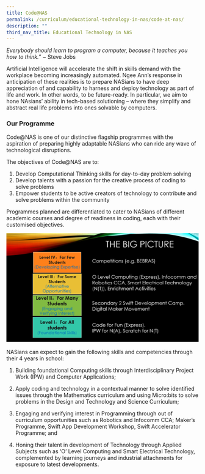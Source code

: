 ```yaml
---
title: Code@NAS
permalink: /curriculum/educational-technology-in-nas/code-at-nas/
description: ""
third_nav_title: Educational Technology in NAS
---
```

_Everybody should learn to program a computer, because it teaches you how to think.” ~_ Steve Jobs  

Artificial Intelligence will accelerate the shift in skills demand with the workplace becoming increasingly automated. Ngee Ann’s response in anticipation of these realities is to prepare NASians to have deep appreciation of and capability to harness and deploy technology as part of life and work. In other words, to be future-ready. In particular, we aim to hone NAsians’ ability in tech-based solutioning – where they simplify and abstract real life problems into ones solvable by computers.

  

### Our Programme

Code@NAS is one of our distinctive flagship programmes with the aspiration of preparing highly adaptable NASians who can ride any wave of technological disruptions.

The objectives of Code@NAS are to:

1) Develop Computational Thinking skills for day-to-day problem solving  <br>
2) Develop talents with a passion for the creative process of coding to solve problems  <br>
3) Empower students to be active creators of technology to contribute and solve problems within the community

Programmes planned are differentiated to cater to NASians of different academic courses and degree of readiness in coding, each with their customised objectives.

![](/images/image.png)

NASians can expect to gain the following skills and competencies through their 4 years in school:  

  
1) Building foundational Computing skills through Interdisciplinary Project Work (IPW) and Computer Applications;  
  
2) Apply coding and technology in a contextual manner to solve identified issues through the Mathematics curriculum and using Micro:bits to solve problems in the Design and Technology and Science Curriculum;  
  
3) Engaging and verifying interest in Programming through out of curriculum opportunities such as Robotics and Infocomm CCA; Maker’s Programme, Swift App Development Workshop, Swift Accelerator Programme; and  
  
4) Honing their talent in development of Technology through Applied Subjects such as ‘O’ Level Computing and Smart Electrical Technology, complemented by learning journeys and industrial attachments for exposure to latest developments.